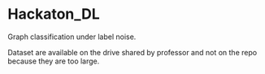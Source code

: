 # Hackaton_DL

Graph classification under label noise.

Dataset are available on the drive shared by professor and not on the repo because they are too large. 

